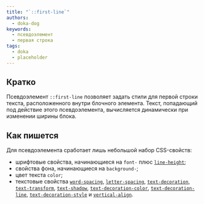 ```yaml
---
title: "`::first-line`"
authors:
  - doka-dog
keywords:
  - псевдоэлемент
  - первая строка
tags:
  - doka
  - placeholder
---
```


## Кратко

Псевдоэлемент `::first-line` позволяет задать стили для первой строки текста, расположенного внутри блочного элемента. Текст, попадающий под действие этого псевдоэлемента, вычисляется динамически при изменении ширины блока.

## Как пишется

Для псевдоэлемента сработает лишь небольшой набор CSS-свойств:

- шрифтовые свойства, начинающиеся на `font-` плюс [`line-height`](/css/line-height/);
- свойства фона, начинающиеся на `background-`;
- цвет текста `color`;
- текстовые свойства [`word-spacing`](/css/word-spacing/), [`letter-spacing`](/css/letter-spacing/), [`text-decoration`](/css/text-decoration/), [`text-transform`](/css/text-transform/), [`text-shadow`](/css/text-shadow/), [`text-decoration-color`](/css/text-decoration-color/), [`text-decoration-line`](/css/text-decoration-line/), [`text-decoration-style`](/css/text-decoration-style/) и [`vertical-align`](/css/vertical-align/).

